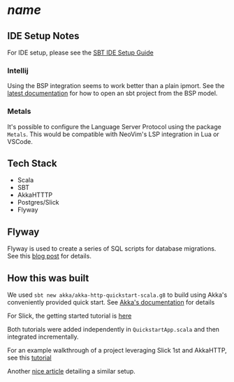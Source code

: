 # $name$

## IDE Setup Notes

For IDE setup, please see the [SBT IDE Setup Guide](https://www.scala-sbt.org/1.x/docs/IDE.html)

### Intellij
Using the BSP integration seems to work better than a plain ipmort. See the [latest documentation](https://www.jetbrains.com/help/idea/bsp-support.html#import_bsp) for how to open an sbt project from the BSP model. 

### Metals
It's possible to configure the Language Server Protocol using the package `Metals`. This would be compatible with NeoVim's LSP integration in Lua or VSCode. 

## Tech Stack

* Scala
* SBT
* AkkaHTTTP
* Postgres/Slick
* Flyway

## Flyway
Flyway is used to create a series of SQL scripts for database migrations. See this [blog post](https://blog.nashtechglobal.com/how-to-use-flyway-with-scala-application/) for details. 

## How this was built

We used `sbt new akka/akka-http-quickstart-scala.g8` to build using Akka's conveniently provided quick start. See [Akka's documentation](https://doc.akka.io/docs/akka-http/current/index.html) for details

For Slick, the getting started tutorial is [here](https://scala-slick.org/doc/prerelease/gettingstarted.html)

Both tutorials were added independently in `QuickstartApp.scala` and then integrated incrementally.

For an example walkthrough of a project leveraging Slick 1st and AkkaHTTP, see this [tutorial](https://youtu.be/bLrRbImsL1c?si=82_RFfCgJqxTOqrV)

Another [nice article](https://medium.com/@ciobanunicu.boris/scala-service-combined-with-postgresql-flyway-doobie-ciris-io-cats-effects-http4s-e78d75248118) detailing a similar setup.

